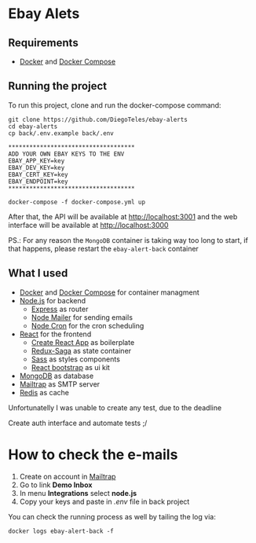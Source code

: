 # Ebay Alets

## Requirements

- [Docker](https://www.docker.com/) and [Docker Compose](https://docs.docker.com/compose/)

## Running the project

To run this project, clone and run the docker-compose command:
```
git clone https://github.com/DiegoTeles/ebay-alerts
cd ebay-alerts
cp back/.env.example back/.env

************************************
ADD YOUR OWN EBAY KEYS TO THE ENV
EBAY_APP_KEY=key
EBAY_DEV_KEY=key
EBAY_CERT_KEY=key
EBAY_ENDPOINT=key
************************************

docker-compose -f docker-compose.yml up
```

After that, the API will be available at [http://localhost:3001](http://localhost:3001) and the web interface will be available at [http://localhost:3000](http://localhost:3000)

PS.: For any reason the `MongoDB` container is taking way too long to start, if that happens, please restart the `ebay-alert-back` container

## What I used

- [Docker](https://www.docker.com/) and [Docker Compose](https://docs.docker.com/compose/) for container managment
- [Node.js](https://nodejs.org/en/) for backend
  - [Express](http://expressjs.com/pt-br/) as router
  - [Node Mailer](https://nodemailer.com/about/) for sending emails
  - [Node Cron](https://github.com/merencia/node-cron) for the cron scheduling
- [React](https://reactjs.org/) for the frontend
  - [Create React App](https://github.com/facebook/create-react-app) as boilerplate
  - [Redux-Saga](https://redux-saga.js.org/) as state container
  - [Sass](https://sass-lang.com/) as styles components
  - [React bootstrap](https://react-bootstrap.github.io/) as ui kit
- [MongoDB](https://docs.mongodb.com/) as database
- [Mailtrap](https://mailtrap.io/) as SMTP server
- [Redis](https://redis.io/) as cache

Unfortunatelly I was unable to create any test, due to the deadline

Create auth interface and automate tests ;/

# How to check the e-mails

1. Create on account in [Mailtrap](https://mailtrap.io/)
2. Go to link **Demo Inbox** 
3. In menu **Integrations** select **node.js**
4. Copy your keys and paste in *.env* file in back project


You can check the running process as well by tailing the log via:
```
docker logs ebay-alert-back -f
```

